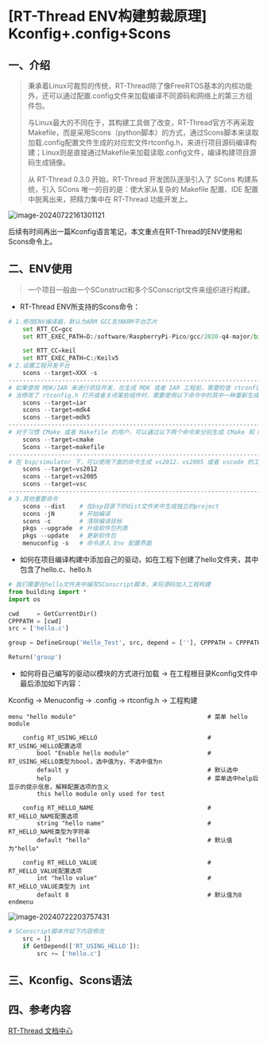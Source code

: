 # [RT-Thread ENV构建剪裁原理] Kconfig+.config+Scons

## 一、介绍

> 秉承着Linux可裁剪的传统，RT-Thread除了像FreeRTOS基本的内核功能外，还可以通过配置.config文件来加载编译不同源码和网络上的第三方组件包。
>
> 与Linux最大的不同在于，其构建工具做了改变，RT-Thread官方不再采取Makefile，而是采用Scons（python脚本）的方式，通过Scons脚本来读取加载.config配置文件生成的对应宏文件rtconfig.h，来进行项目源码编译构建；Linux则是直接通过Makefile来加载读取.config文件，编译构建项目源码生成镜像。
>
> 从 RT-Thread 0.3.0 开始，RT-Thread 开发团队逐渐引入了 SCons 构建系统，引入 SCons 唯一的目的是：使大家从复杂的 Makefile 配置、IDE 配置中脱离出来，把精力集中在 RT-Thread 功能开发上。

![image-20240722161301121](https://gitee.com/qq1600845354/picgo_img/raw/main/%E7%AC%94%E8%AE%B0/image-20240722161301121.png)

后续有时间再出一篇Kconfig语言笔记，本文重点在RT-Thread的ENV使用和Scons命令上。

## 二、ENV使用

> 一个项目一般由一个SConstruct和多个SConscript文件来组织进行构建。

- RT-Thread ENV所支持的Scons命令：

```python
# 1.修改ENV编译器，默认为ARM GCC支持ARM平台芯片
    set RTT_CC=gcc
    set RTT_EXEC_PATH=D:/software/RaspberryPi-Pico/gcc/2020-q4-major/bin

    set RTT_CC=keil
    set RTT_EXEC_PATH=C:/Keilv5
# 2.设置工程开发平台
    scons --target=XXX -s
-------------------------------------------------------------------------------
# 如果使用 MDK/IAR 来进行项目开发，在生成 MDK 或者 IAR 工程前，需要检查 rtconfig.py 文件中 EXEC_PATH 变量所保存的对应 IDE 的安装路径是否正确。
# 当修改了 rtconfig.h 打开或者关闭某些组件时，需要使用以下命令中的其中一种重新生成对应的定制化的工程，然后在 MDK/IAR 进行编译下载。
    scons --target=iar
    scons --target=mdk4
    scons --target=mdk5
-------------------------------------------------------------------------------
# 对于习惯 CMake 或者 Makefile 的用户，可以通过以下两个命令来分别生成 CMake 和 Makefile 脚本。
	scons --target=cmake
	Scons --target=makefile
-------------------------------------------------------------------------------
# 在 bsp/simulator 下，可以使用下面的命令生成 vs2012、vs2005 或者 vscode 的工程。
    scons --target=vs2012
    scons --target=vs2005
    scons --target=vsc
-------------------------------------------------------------------------------
# 3.其他重要命令
    scons --dist	# 在bsp目录下的dist文件夹中生成独立的project
    scons -jN		# 开始编译
    scons -c		# 清除编译目标
    pkgs --upgrade	# 升级软件包列表
    pkgs --update	# 更新软件包
    menuconfig -s	# 命令进入 Env 配置界面
```

- 如何在项目编译构建中添加自己的驱动，如在工程下创建了hello文件夹，其中包含了hello.c、hello.h

```python
# 我们需要在hello文件夹中编写SConscript脚本，来将源码加入工程构建
from building import *
import os

cwd     = GetCurrentDir()
CPPPATH = [cwd]
src = ['hello.c']

group = DefineGroup('Hello_Test', src, depend = [''], CPPPATH = CPPPATH)

Return('group')
```

- 如何将自己编写的驱动以模块的方式进行加载 -> 在工程根目录Kconfig文件中最后添加如下内容：

Kconfig -> Menuconfig -> .config -> rtconfig.h -> 工程构建

```shell
menu "hello module"										# 菜单 hello module

    config RT_USING_HELLO   							# RT_USING_HELLO配置选项
        bool "Enable hello module"						# RT_USING_HELLO类型为bool，选中值为y，不选中值为n
        default y										# 默认选中
        help											# 菜单选中help后显示的提示信息，解释配置选项的含义
        this hello module only used for test

    config RT_HELLO_NAME								# RT_HELLO_NAME配置选项
        string "hello name"								# RT_HELLO_NAME类型为字符串
        default "hello"									# 默认值为"hello"

    config RT_HELLO_VALUE								# RT_HELLO_VALUE配置选项
        int "hello value"								# RT_HELLO_VALUE类型为 int
        default 8										# 默认值为8
endmenu

```

![image-20240722203757431](https://gitee.com/qq1600845354/picgo_img/raw/main/%E7%AC%94%E8%AE%B0/image-20240722203757431.png)

```python
# SConscript脚本作如下内容修改
    src = []
    if GetDepend(['RT_USING_HELLO']):
        src += ['hello.c']
```

## 三、Kconfig、Scons语法

## 四、参考内容

[RT-Thread 文档中心](https://www.rt-thread.org/document/site/#/?id=rt-thread-文档中心)



